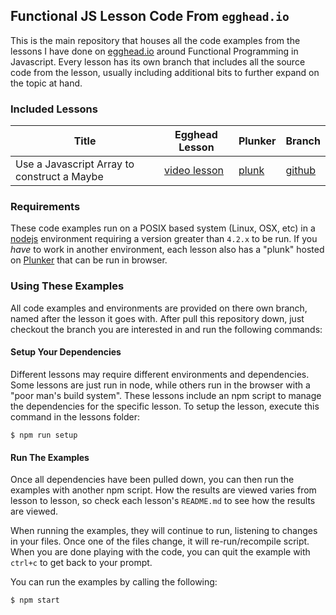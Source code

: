 ## Functional JS Lesson Code From `egghead.io`

This is the main repository that houses all the code examples from the lessons I have done on [egghead.io][1] around Functional Programming in Javascript. Every lesson has its own branch that includes all the source code from the lesson, usually including additional bits to further expand on the topic at hand.

### Included Lessons

| Title | Egghead Lesson | Plunker | Branch |
|-------|----------------|---------|--------|
| Use a Javascript Array to construct a Maybe | [video lesson][4] | [plunk][5] | [github][6] |

### Requirements
These code examples run on a POSIX based system (Linux, OSX, etc) in a [nodejs][2] environment requiring a version greater than `4.2.x` to be run. If you *have* to work in another environment, each lesson also has a "plunk" hosted on [Plunker][3] that can be run in browser.

### Using These Examples
All code examples and environments are provided on there own branch, named after the lesson it goes with. After pull this repository down, just checkout the branch you are interested in and run the following commands:

#### Setup Your Dependencies
Different lessons may require different environments and dependencies. Some lessons are just run in node, while others run in the browser with a "poor man's build system". These lessons include an npm script to manage the dependencies for the specific lesson. To setup the lesson, execute this command in the lessons folder:

```
$ npm run setup
```

#### Run The Examples
Once all dependencies have been pulled down, you can then run the examples with another npm script. How the results are viewed varies from lesson to lesson, so check each lesson's `README.md` to see how the results are viewed.

When running the examples, they will continue to run, listening to changes in your files. Once one of the files change, it will re-run/recompile script. When you are done playing with the code, you can quit the example with `ctrl+c` to get back to your prompt.

You can run the examples by calling the following:

```
$ npm start
```

[1]: https://egghead.io/instructors/ian-hofmann-hicks
[2]: https://nodejs.org/
[3]: https://plnkr.co/

[4]: https://egghead.io/lessons/javascript-use-a-javascript-array-to-construct-a-maybe
[5]: https://embed.plnkr.co/Df6WHtQD1XLeqX4b5Kvw/?show=script
[6]: https://github.com/evilsoft/eggheadio-functional/tree/0x00-js-array-maybe
